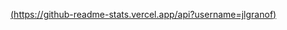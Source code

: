 [(https://github-readme-stats.vercel.app/api?username=jlgranof)](https://github.com/jlgranof/github-readme-stats)
